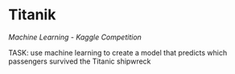 # Titanik
*Machine Learning - Kaggle Competition*

TASK: use machine learning to create a model that predicts which passengers survived the Titanic shipwreck
